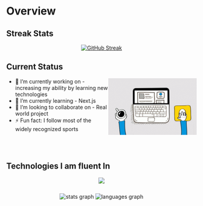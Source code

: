 # Overview

## Streak Stats

<p align="center">
  <a href="https://git.io/streak-stats">
    <img src="https://github-readme-streak-stats.herokuapp.com?user=nisakib07&theme=nightowl&card_width=600&background=45%2C23124D%2C0D0B24&border=8080EB" alt="GitHub Streak" />
  </a>
</p>

###

## Current Status

<img align="right" height="150" src="https://raw.githubusercontent.com/nisakib07/nisakib07/main/Images/web-dev-website-development.gif"  />

- 🔭 I’m currently working on - increasing my ability by learning new technologies
- 🌱 I’m currently learning - Next.js
- 👯 I’m looking to collaborate on - Real world project
- ⚡ Fun fact: I follow most of the widely recognized sports

<br>
<br>

###

## Technologies I am fluent In

<p align="center">
  <a href="https://skillicons.dev">
    <img src="https://skillicons.dev/icons?i=html,css,js,tailwind,react,firebase,mongodb,nodejs,expressjs,next" />
  </a>
</p>

###

<div align="center">
  <img src="https://github-readme-stats.vercel.app/api?username=nisakib07&hide_title=false&hide_rank=false&show_icons=true&include_all_commits=true&count_private=true&disable_animations=false&theme=dracula&locale=en&hide_border=false" height="150" alt="stats graph"  />
  <img src="https://github-readme-stats.vercel.app/api/top-langs?username=nisakib07&locale=en&hide_title=false&layout=compact&card_width=320&langs_count=5&theme=dracula&hide_border=false" height="150" alt="languages graph"  />
</div>
